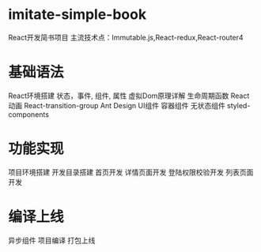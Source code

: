 # imitate-simple-book
React开发简书项目
主流技术点：Immutable.js,React-redux,React-router4
# 基础语法
React环境搭建
状态，事件, 组件, 属性
虚拟Dom原理详解
生命周期函数
React 动画
React-transition-group
Ant Design UI组件
容器组件
无状态组件
styled-components
# 功能实现
项目环境搭建
开发目录搭建
首页开发
详情页面开发
登陆权限校验开发
列表页面开发
# 编译上线
异步组件
项目编译
打包上线